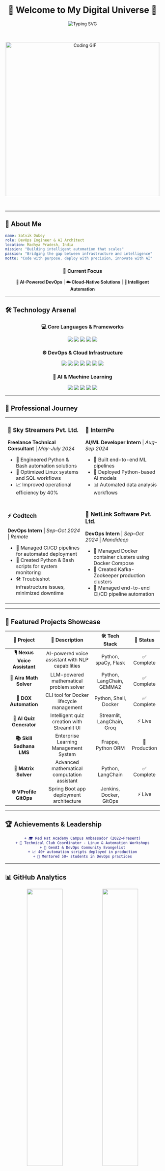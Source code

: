 # <div align="center">🚀 **Welcome to My Digital Universe** 🚀</div>

<div align="center">
  <img src="https://readme-typing-svg.herokuapp.com?font=Fira+Code&weight=600&size=24&duration=4000&pause=1500&color=00D9FF&center=true&vCenter=true&multiline=true&width=800&height=120&lines=Hi%2C+I'm+Satvik+Dubey+%F0%9F%91%8B;DevOps+Engineer+%7C+AI+Innovator;Automating+Tomorrow%2C+Today!" alt="Typing SVG" />
</div>

<br/>
<br/>
<br/>

<div align="center">
  <img src="https://user-images.githubusercontent.com/74038190/225813708-98b745f2-7d22-48cf-9150-083f1b00d6c9.gif" width="500" alt="Coding GIF"/>
</div>

<br/>
<br/>

---

## 🌟 **About Me**

```yaml
name: Satvik Dubey
role: DevOps Engineer & AI Architect
location: Madhya Pradesh, India
mission: "Building intelligent automation that scales"
passion: "Bridging the gap between infrastructure and intelligence"
motto: "Code with purpose, deploy with precision, innovate with AI"
```

<div align="center">
  
### 🎯 **Current Focus**
**🤖 AI-Powered DevOps** | **☁️ Cloud-Native Solutions** | **🔧 Intelligent Automation**

</div>

---

## 🛠️ **Technology Arsenal**

<div align="center">

### 💻 **Core Languages & Frameworks**
<p>
  <img src="https://img.shields.io/badge/Python-FFD43B?style=for-the-badge&logo=python&logoColor=blue" />
  <img src="https://img.shields.io/badge/Bash-4EAA25?style=for-the-badge&logo=gnu-bash&logoColor=white" />
  <img src="https://img.shields.io/badge/Streamlit-FF4B4B?style=for-the-badge&logo=streamlit&logoColor=white" />
  <img src="https://img.shields.io/badge/Flask-000000?style=for-the-badge&logo=flask&logoColor=white" />
  <img src="https://img.shields.io/badge/SQL-336791?style=for-the-badge&logo=postgresql&logoColor=white" />
</p>

### ⚙️ **DevOps & Cloud Infrastructure**
<p>
  <img src="https://img.shields.io/badge/Docker-2CA5E0?style=for-the-badge&logo=docker&logoColor=white" />
  <img src="https://img.shields.io/badge/Kubernetes-326ce5.svg?&style=for-the-badge&logo=kubernetes&logoColor=white" />
  <img src="https://img.shields.io/badge/Terraform-7B42BC?style=for-the-badge&logo=terraform&logoColor=white" />
  <img src="https://img.shields.io/badge/GitHub_Actions-2088FF?style=for-the-badge&logo=github-actions&logoColor=white" />
  <img src="https://img.shields.io/badge/Amazon_AWS-FF9900?style=for-the-badge&logo=amazonaws&logoColor=white" />
  <img src="https://img.shields.io/badge/Linux-FCC624?style=for-the-badge&logo=linux&logoColor=black" />
  <img src="https://img.shields.io/badge/Jenkins-D24939?style=for-the-badge&logo=jenkins&logoColor=white" />
</p>

### 🧠 **AI & Machine Learning**
<p>
  <img src="https://img.shields.io/badge/LangChain-1C3C3C?style=for-the-badge&logo=langchain&logoColor=white" />
  <img src="https://img.shields.io/badge/OpenAI-412991?style=for-the-badge&logo=openai&logoColor=white" />
  <img src="https://img.shields.io/badge/Claude-CC785C?style=for-the-badge&logo=anthropic&logoColor=white" />
  <img src="https://img.shields.io/badge/Groq-F55036?style=for-the-badge&logo=groq&logoColor=white" />
  <img src="https://img.shields.io/badge/spaCy-09A3D5?style=for-the-badge&logo=spacy&logoColor=white" />
</p>

</div>

---

## 💼 **Professional Journey**

<table align="center">
<tr>
<td>

### 🌟 **Sky Streamers Pvt. Ltd.**
**Freelance Technical Consultant** | *May–July 2024*
- 🔧 Engineered Python & Bash automation solutions
- 🐧 Optimized Linux systems and SQL workflows
- 📈 Improved operational efficiency by 40%

</td>
<td>

### 🤖 **InternPe**
**AI/ML Developer Intern** | *Aug–Sep 2024*
- 🚀 Built end-to-end ML pipelines
- 🐍 Deployed Python-based AI models
- 📊 Automated data analysis workflows

</td>
</tr>
<tr>
<td>

### ⚡ **Codtech**
**DevOps Intern** | *Sep–Oct 2024* | *Remote*
- 🔄 Managed CI/CD pipelines for automated deployment
- 🐍 Created Python & Bash scripts for system monitoring
- 🛠️ Troubleshot infrastructure issues, minimized downtime

</td>
<td>

### 🚀 **NetLink Software Pvt. Ltd.**
**DevOps Intern** | *Sep–Oct 2024* | *Mandideep*
- 🐳 Managed Docker container clusters using Docker Compose
- 🎯 Created Kafka-Zookeeper production clusters
- 🔄 Managed end-to-end CI/CD pipeline automation

</td>
</tr>
</table>

---

## 🚀 **Featured Projects Showcase**

<div align="center">

| 🎯 **Project** | 📝 **Description** | 🛠️ **Tech Stack** | 🔗 **Status** |
|:---:|:---:|:---:|:---:|
| **🎙️ Nexus Voice Assistant** | AI-powered voice assistant with NLP capabilities | Python, spaCy, Flask | ✅ Complete |
| **🧮 Aira Math Solver** | LLM-powered mathematical problem solver | Python, LangChain, GEMMA2 | ✅ Complete |
| **🐳 DOX Automation** | CLI tool for Docker lifecycle management | Python, Shell, Docker | ✅ Complete |
| **🧠 AI Quiz Generator** | Intelligent quiz creation with Streamlit UI | Streamlit, LangChain, Groq | ⚡ Live |
| **📚 Skill Sadhana LMS** | Enterprise Learning Management System | Frappe, Python ORM | 🏢 Production |
| **🔢 Matrix Solver** | Advanced mathematical computation assistant | Python, LangChain | ✅ Complete |
| **🌐 VProfile GitOps** | Spring Boot app deployment architecture | Jenkins, Docker, GitOps | ⚡ Live |

</div>

---

## 🏆 **Achievements & Leadership**

<div align="center">

```diff
+ 🎓 Red Hat Academy Campus Ambassador (2022–Present)
+ 🔧 Technical Club Coordinator - Linux & Automation Workshops
+ 🧠 GenAI & DevOps Community Evangelist
+ 📈 40+ automation scripts deployed in production
+ 🌟 Mentored 50+ students in DevOps practices
```

</div>

---

## 📊 **GitHub Analytics**

<div align="center">
  <img src="https://github-readme-stats.vercel.app/api?username=Dubeysatvik123&show_icons=true&theme=radical&hide_border=true&count_private=true" width="48%" />
  <img src="https://github-readme-streak-stats.herokuapp.com/?user=Dubeysatvik123&theme=radical&hide_border=true" width="48%" />
</div>

<div align="center">
  <img src="https://github-readme-stats.vercel.app/api/top-langs/?username=Dubeysatvik123&layout=compact&theme=radical&hide_border=true" width="50%" />
</div>

<div align="center">
  <img src="https://github-readme-activity-graph.vercel.app/graph?username=Dubeysatvik123&theme=redical&hide_border=true&custom_title=Contribution%20Graph" width="90%" />
</div>

---

## 🌐 **Let's Connect & Collaborate**

<div align="center">

<a href="https://github.com/Dubeysatvik123">
  <img src="https://img.shields.io/badge/GitHub-100000?style=for-the-badge&logo=github&logoColor=white" />
</a>
<a href="https://linkedin.com/in/your-profile">
  <img src="https://img.shields.io/badge/LinkedIn-0077B5?style=for-the-badge&logo=linkedin&logoColor=white" />
</a>
<a href="mailto:satvikdubey268@gmail.com">
  <img src="https://img.shields.io/badge/Email-D14836?style=for-the-badge&logo=gmail&logoColor=white" />
</a>
<a href="tel:+917987285470">
  <img src="https://img.shields.io/badge/Phone-25D366?style=for-the-badge&logo=whatsapp&logoColor=white" />
</a>

### 💬 **Open for:**
**🤝 Collaborations** | **💼 Opportunities** | **🎯 Consulting** | **🧠 Knowledge Sharing**

</div>

---

<div align="center">

## 💭 **Philosophy**

*"First, solve the problem. Then, write the code."* – John Johnson

### 🔥 **Keep shipping. Keep learning. Keep building.**

<img src="https://user-images.githubusercontent.com/74038190/212284100-561aa473-3905-4a80-b561-0d28506553ee.gif" width="600" alt="Thank you GIF"/>

---

**✨ Thanks for visiting! Let's build something amazing together! ✨**

<img src="https://komarev.com/ghpvc/?username=Dubeysatvik123&style=for-the-badge&color=brightgreen" alt="Profile Views" />

</div>
